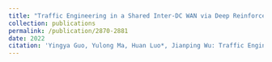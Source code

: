 ```yaml
---
title: "Traffic Engineering in a Shared Inter-DC WAN via Deep Reinforcement Learning[J]."
collection: publications
permalink: /publication/2870-2881
date: 2022
citation: 'Yingya Guo, Yulong Ma, Huan Luo*, Jianping Wu: Traffic Engineering in a Shared Inter-DC WAN via Deep Reinforcement Learning[J]. IEEE Transactions on Network Science and Engineering, 2022, 9(4): 2870-2881 . (SCI JCR Q1).'
---
```


